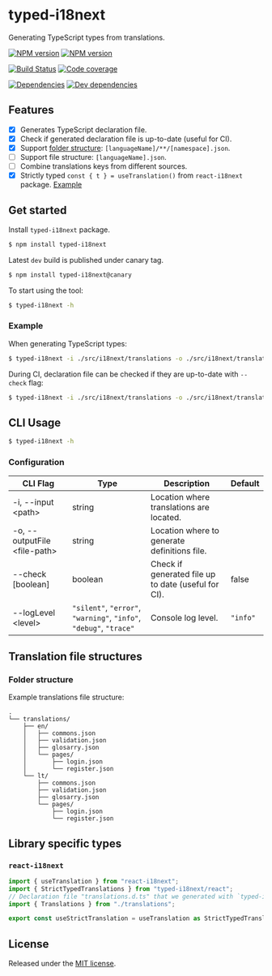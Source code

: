 # typed-i18next

Generating TypeScript types from translations.

[![NPM version](https://img.shields.io/npm/v/typed-i18next.svg?logo=npm)](https://www.npmjs.com/package/typed-i18next)
[![NPM version](https://img.shields.io/npm/v/typed-i18next/canary.svg?logo=npm)](https://www.npmjs.com/package/typed-i18next/v/canary)

[![Build Status](https://img.shields.io/azure-devops/build/reactway/reactway/17/master.svg?logo=azuredevops)](https://dev.azure.com/reactway/ReactWay/_build/latest?definitionId=17&branchName=master)
[![Code coverage](https://img.shields.io/azure-devops/coverage/reactway/reactway/17/master.svg)](https://dev.azure.com/reactway/ReactWay/_build/latest?definitionId=17&branchName=master)

[![Dependencies](https://img.shields.io/david/reactway/typed-i18next.svg)](https://david-dm.org/reactway/typed-i18next)
[![Dev dependencies](https://img.shields.io/david/dev/reactway/typed-i18next.svg)](https://david-dm.org/reactway/typed-i18next?type=dev)

## Features

-   [x] Generates TypeScript declaration file.
-   [x] Check if generated declaration file is up-to-date (useful for CI).
-   [x] Support [folder structure](#folder-structure): `[languageName]/**/[namespace].json`.
-   [ ] Support file structure: `[languageName].json`.
-   [ ] Combine translations keys from different sources.
-   [x] Strictly typed `const { t } = useTranslation()` from `react-i18next` package. [Example](#react-i18next)

## Get started

Install `typed-i18next` package.

```sh
$ npm install typed-i18next
```

Latest `dev` build is published under canary tag.

```sh
$ npm install typed-i18next@canary
```

To start using the tool:

```sh
$ typed-i18next -h
```

### Example

When generating TypeScript types:

```sh
$ typed-i18next -i ./src/i18next/translations -o ./src/i18next/translations.d.ts
```

During CI, declaration file can be checked if they are up-to-date with `--check` flag:

```sh
$ typed-i18next -i ./src/i18next/translations -o ./src/i18next/translations.d.ts --check
```

## CLI Usage

```sh
$ typed-i18next -h
```

### Configuration

| CLI Flag                       | Type                                                               | Description                                         | Default  |
| ------------------------------ | ------------------------------------------------------------------ | --------------------------------------------------- | -------- |
| -i, --input \<path\>           | string                                                             | Location where translations are located.            |          |
| -o, --outputFile \<file-path\> | string                                                             | Location where to generate definitions file.        |          |
| --check [boolean]              | boolean                                                            | Check if generated file up to date (useful for CI). | false    |
| --logLevel \<level\>           | `"silent"`, `"error"`, `"warning"`, `"info"`, `"debug"`, `"trace"` | Console log level.                                  | `"info"` |

## Translation file structures

### Folder structure

Example translations file structure:

```
.
└── translations/
    ├── en/
    │   ├── commons.json
    │   ├── validation.json
    │   ├── glosarry.json
    │   └── pages/
    │       ├── login.json
    │       └── register.json
    └── lt/
        ├── commons.json
        ├── validation.json
        ├── glosarry.json
        └── pages/
            ├── login.json
            └── register.json
```

## Library specific types

### `react-i18next`

```ts
import { useTranslation } from "react-i18next";
import { StrictTypedTranslations } from "typed-i18next/react";
// Declaration file "translations.d.ts" that we generated with `typed-i18next` tool.
import { Translations } from "./translations";

export const useStrictTranslation = useTranslation as StrictTypedTranslations<typeof useTranslation, Translations>;
```

## License

Released under the [MIT license](LICENSE).
